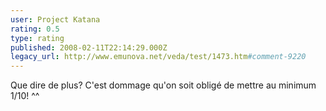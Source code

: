 ```yaml
---
user: Project Katana
rating: 0.5
type: rating
published: 2008-02-11T22:14:29.000Z
legacy_url: http://www.emunova.net/veda/test/1473.htm#comment-9220
---
```

Que dire de plus? C'est dommage qu'on soit obligé de mettre au minimum 1/10! ^^